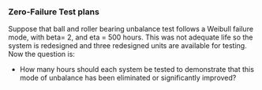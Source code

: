 ### Zero-Failure Test plans 
Suppose that ball and roller bearing unbalance test follows a Weibull failure mode, with beta= 2, and eta = 500 hours. This was not adequate life so the system is redesigned and three redesigned units are available for testing. Now the question is:  
+ How many hours should each system be tested to demonstrate that this mode of unbalance has been eliminated or significantly improved?  


